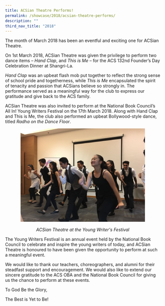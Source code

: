 ```yaml
---
title: ACSian Theatre Performs!
permalink: /showcase/2018/acsian-theatre-performs/
description: ""
third_nav_title: "2018"
---
```

The month of March 2018 has been an eventful and exciting one for ACSian Theatre.

  

On 1st March 2018, ACSian Theatre was given the privilege to perform two dance items –&nbsp;_Hand Clap_, and&nbsp;_This is Me_&nbsp;– for the ACS 132nd Founder’s Day Celebration Dinner at Shangri-La.

  

_Hand Clap_&nbsp;was an upbeat flash mob put together to reflect the strong sense of school pride and togetherness, while&nbsp;_This is Me_&nbsp;encapsulated the spirit of tenacity and passion that ACSians believe so strongly in. The performance served as a meaningful way for the club to express our gratitude and give back to the ACS family.

  

ACSian Theatre was also invited to perform at the National Book Council’s All In! Young Writers Festival on the 17th March 2018. Along with Hand Clap and This is Me, the club also performed an upbeat Bollywood-style dance, titled&nbsp;_Radha on the Dance Floor_.

<style>  
img {  
  display: block;  
  margin-left: auto;  
  margin-right: auto;  
}  
</style>  
<img style="width:80%;" src="/images/All%20In!%20Young%20Writers%20Festival%201.jpeg">  
  
 <br>
<figcaption style="text-align:center;"><em>ACSian Theatre at the Young Writer's Festival</em></figcaption>

The Young Writers Festival is an annual event held by the National Book Council to celebrate and inspire the young writers of today, and ACSian Theatre is honoured to have been given the opportunity to perform at such a meaningful event.

We would like to thank our teachers, choreographers, and alumni for their steadfast support and encouragement. We would also like to extend our sincere gratitude to the ACS OBA and the National Book Council for giving us the chance to perform at these events.

To God Be the Glory,

The Best is Yet to Be!